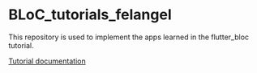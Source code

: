 # BLoC_tutorials_felangel
This repository is used to implement the apps learned in the flutter_bloc tutorial.

[Tutorial documentation](https://felangel.github.io/bloc/#/fluttercountertutorial)